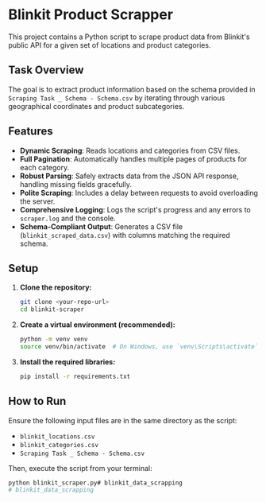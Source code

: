 # Blinkit Product Scrapper

This project contains a Python script to scrape product data from Blinkit's public API for a given set of locations and product categories.

## Task Overview

The goal is to extract product information based on the schema provided in `Scraping Task _ Schema - Schema.csv` by iterating through various geographical coordinates and product subcategories.

## Features

- **Dynamic Scraping**: Reads locations and categories from CSV files.
- **Full Pagination**: Automatically handles multiple pages of products for each category.
- **Robust Parsing**: Safely extracts data from the JSON API response, handling missing fields gracefully.
- **Polite Scraping**: Includes a delay between requests to avoid overloading the server.
- **Comprehensive Logging**: Logs the script's progress and any errors to `scraper.log` and the console.
- **Schema-Compliant Output**: Generates a CSV file (`blinkit_scraped_data.csv`) with columns matching the required schema.

## Setup

1.  **Clone the repository:**
    ```bash
    git clone <your-repo-url>
    cd blinkit-scraper
    ```

2.  **Create a virtual environment (recommended):**
    ```bash
    python -m venv venv
    source venv/bin/activate  # On Windows, use `venv\Scripts\activate`
    ```

3.  **Install the required libraries:**
    ```bash
    pip install -r requirements.txt
    ```

## How to Run

Ensure the following input files are in the same directory as the script:
- `blinkit_locations.csv`
- `blinkit_categories.csv`
- `Scraping Task _ Schema - Schema.csv`

Then, execute the script from your terminal:

```bash
python blinkit_scraper.py# blinkit_data_scrapping
# blinkit_data_scrapping
